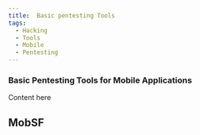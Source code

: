 ```yaml
---
title:  Basic pentesting Tools
tags:
  - Hacking
  - Tools
  - Mobile
  - Pentesting
---
```


### Basic Pentesting Tools for Mobile Applications

Content here



## MobSF
